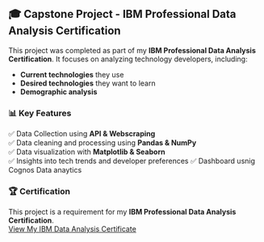 ## 🎓 Capstone Project - IBM Professional Data Analysis Certification
This project was completed as part of my **IBM Professional Data Analysis Certification**. It focuses on analyzing technology developers, including:
- **Current technologies** they use
- **Desired technologies** they want to learn
- **Demographic analysis** 

### 📊 Key Features
✅ Data Collection using **API & Webscraping**\
✅ Data cleaning and processing using **Pandas & NumPy**\
✅ Data visualization with **Matplotlib & Seaborn**\
✅ Insights into tech trends and developer preferences
✅ Dashboard usnig Cognos Data anaytics

### 🏆 Certification

This project is a requirement for my **IBM Professional Data Analysis Certification**.\
[View My IBM Data Analysis Certificate](https://coursera.org/share/5454b030d73dbc8efc1dd15482055948)

